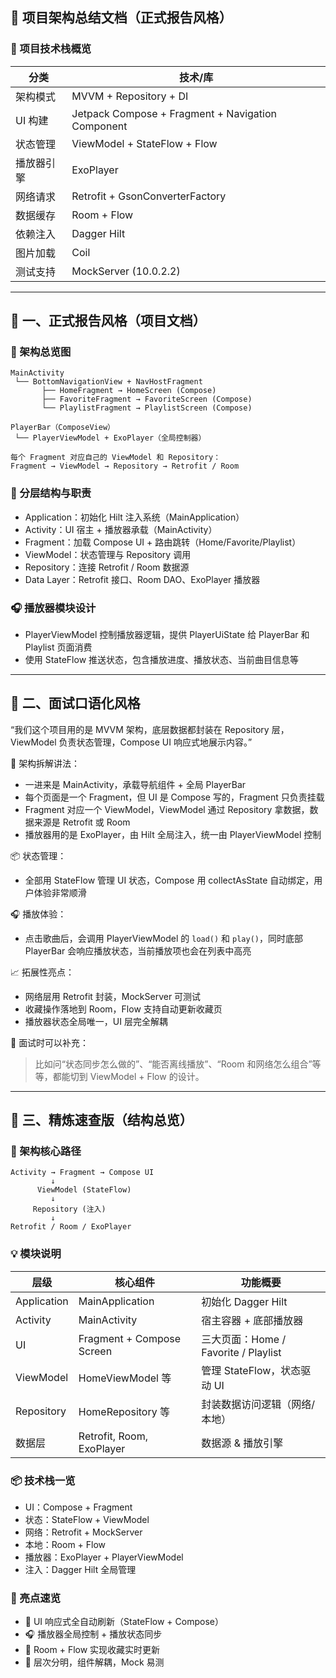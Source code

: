 ## 🎯 项目架构总结文档（正式报告风格）

### 📌 项目技术栈概览
| 分类        | 技术/库                         |
|-------------|---------------------------------|
| 架构模式     | MVVM + Repository + DI         |
| UI 构建     | Jetpack Compose + Fragment + Navigation Component |
| 状态管理     | ViewModel + StateFlow + Flow   |
| 播放器引擎   | ExoPlayer                       |
| 网络请求     | Retrofit + GsonConverterFactory |
| 数据缓存     | Room + Flow                     |
| 依赖注入     | Dagger Hilt                     |
| 图片加载     | Coil                            |
| 测试支持     | MockServer (10.0.2.2)           |

---

## 🧾 一、正式报告风格（项目文档）

### 🧱 架构总览图
```
MainActivity
 └── BottomNavigationView + NavHostFragment
       ├── HomeFragment → HomeScreen (Compose)
       ├── FavoriteFragment → FavoriteScreen (Compose)
       └── PlaylistFragment → PlaylistScreen (Compose)

PlayerBar（ComposeView）
 └── PlayerViewModel + ExoPlayer（全局控制器）

每个 Fragment 对应自己的 ViewModel 和 Repository：
Fragment → ViewModel → Repository → Retrofit / Room
```

### 📂 分层结构与职责
- Application：初始化 Hilt 注入系统（MainApplication）
- Activity：UI 宿主 + 播放器承载（MainActivity）
- Fragment：加载 Compose UI + 路由跳转（Home/Favorite/Playlist）
- ViewModel：状态管理与 Repository 调用
- Repository：连接 Retrofit / Room 数据源
- Data Layer：Retrofit 接口、Room DAO、ExoPlayer 播放器

### 🎧 播放器模块设计
- PlayerViewModel 控制播放器逻辑，提供 PlayerUiState 给 PlayerBar 和 Playlist 页面消费
- 使用 StateFlow 推送状态，包含播放进度、播放状态、当前曲目信息等

---

## 🎤 二、面试口语化风格

“我们这个项目用的是 MVVM 架构，底层数据都封装在 Repository 层，ViewModel 负责状态管理，Compose UI 响应式地展示内容。”

🧱 架构拆解讲法：
- 一进来是 MainActivity，承载导航组件 + 全局 PlayerBar
- 每个页面是一个 Fragment，但 UI 是 Compose 写的，Fragment 只负责挂载
- Fragment 对应一个 ViewModel，ViewModel 通过 Repository 拿数据，数据来源是 Retrofit 或 Room
- 播放器用的是 ExoPlayer，由 Hilt 全局注入，统一由 PlayerViewModel 控制

📦 状态管理：
- 全部用 StateFlow 管理 UI 状态，Compose 用 collectAsState 自动绑定，用户体验非常顺滑

🎧 播放体验：
- 点击歌曲后，会调用 PlayerViewModel 的 `load()` 和 `play()`，同时底部 PlayerBar 会响应播放状态，当前播放项也会在列表中高亮

📈 拓展性亮点：
- 网络层用 Retrofit 封装，MockServer 可测试
- 收藏操作落地到 Room，Flow 支持自动更新收藏页
- 播放器状态全局唯一，UI 层完全解耦

🧠 面试时可以补充：
> 比如问“状态同步怎么做的”、“能否离线播放”、“Room 和网络怎么组合”等等，都能切到 ViewModel + Flow 的设计。

---

## 🧠 三、精炼速查版（结构总览）

### 🧩 架构核心路径
```
Activity → Fragment → Compose UI
         ↓
      ViewModel (StateFlow)
         ↓
     Repository (注入)
         ↓
Retrofit / Room / ExoPlayer
```

### 💡 模块说明
| 层级        | 核心组件                        | 功能概要                         |
|-------------|----------------------------------|----------------------------------|
| Application | MainApplication                  | 初始化 Dagger Hilt               |
| Activity    | MainActivity                     | 宿主容器 + 底部播放器             |
| UI          | Fragment + Compose Screen        | 三大页面：Home / Favorite / Playlist |
| ViewModel   | HomeViewModel 等                 | 管理 StateFlow，状态驱动 UI       |
| Repository  | HomeRepository 等                | 封装数据访问逻辑（网络/本地）     |
| 数据层      | Retrofit, Room, ExoPlayer        | 数据源 & 播放引擎                 |

### 📦 技术栈一览
- UI：Compose + Fragment
- 状态：StateFlow + ViewModel
- 网络：Retrofit + MockServer
- 本地：Room + Flow
- 播放器：ExoPlayer + PlayerViewModel
- 注入：Dagger Hilt 全局管理

### 🚀 亮点速览
- 🔁 UI 响应式全自动刷新（StateFlow + Compose）
- 🎧 播放器全局控制 + 播放状态同步
- 💾 Room + Flow 实现收藏实时更新
- 🧩 层次分明，组件解耦，Mock 易测
